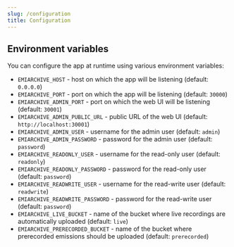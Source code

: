 ```yaml
---
slug: /configuration
title: Configuration
---
```


## Environment variables

You can configure the app at runtime using various environment variables:

- `EMIARCHIVE_HOST` -
  host on which the app will be listening
  (default: `0.0.0.0`)
- `EMIARCHIVE_PORT` -
  port on which the app will be listening
  (default: `30000`)
- `EMIARCHIVE_ADMIN_PORT` -
  port on which the web UI will be listening
  (default: `30001`)
- `EMIARCHIVE_ADMIN_PUBLIC_URL` -
  public URL of the web UI
  (default: `http://localhost:30001`)
- `EMIARCHIVE_ADMIN_USER` -
  username for the admin user
  (default: `admin`)
- `EMIARCHIVE_ADMIN_PASSWORD` -
  password for the admin user
  (default: `password`)
- `EMIARCHIVE_READONLY_USER` -
  username for the read-only user
  (default: `readonly`)
- `EMIARCHIVE_READONLY_PASSWORD` -
  password for the read-only user
  (default: `password`)
- `EMIARCHIVE_READWRITE_USER` -
  username for the read-write user
  (default: `readwrite`)
- `EMIARCHIVE_READWRITE_PASSWORD` -
  password for the read-write user
  (default: `password`)
- `EMIARCHIVE_LIVE_BUCKET` -
  name of the bucket where live recordings are automatically uploaded
  (default: `live`)
- `EMIARCHIVE_PRERECORDED_BUCKET` -
  name of the bucket where prerecorded emissions should be uploaded
  (default: `prerecorded`)
